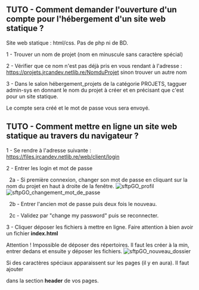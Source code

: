 **TUTO - Comment demander l'ouverture d'un compte pour l'hébergement d'un site web statique ?**
---------
Site web statique : html/css. Pas de php ni de BD.

1 - Trouver un nom de projet (nom en minuscule sans caractère spécial)
  
2 - Vérifier que ce nom n'est pas déjà pris en vous rendant à l'adresse : https://projets.jrcandev.netlib.re/NomduProjet sinon trouver un autre nom

3 - Dans le salon ⁠hébergement_projets de la catégorie PROJETS, tagguer admin-sys en donnant le nom du projet à créer et en précisant que c'est pour un site statique.

Le compte sera créé et le mot de passe vous sera envoyé.


**TUTO - Comment mettre en ligne un site web statique au travers du navigateur ?**
---------
1 - Se rendre à l'adresse suivante : https://files.jrcandev.netlib.re/web/client/login

2 - Entrer les login et mot de passe

&nbsp;&nbsp;2a - Si première connexion, changer son mot de passe en cliquant sur la nom du projet en haut à droite de la fenêtre.
![sftpGO_profil](https://github.com/JrCanDev/jrcandev.github.io/assets/6851276/17c31b1c-2009-4d17-aa66-b901da15c25b)
![sftpGO_changement_mot_de_passe](https://github.com/JrCanDev/jrcandev.github.io/assets/6851276/f820c93b-5b01-4b21-9f53-f4fce78b1a11)


&nbsp;&nbsp;2b - Entrer l'ancien mot de passe puis deux fois le nouveau.
  
&nbsp;&nbsp;2c - Validez par "change my password" puis se reconnecter.
  
3 - Cliquer déposer les fichiers à mettre en ligne. Faire attention à bien avoir un fichier **index.html**

Attention ! Impossible de déposer des répertoires. Il faut les créer à la min, entrer dedans et ensuite y déposer les fichiers.
![sftpGO_nouveau_dossier](https://github.com/JrCanDev/jrcandev.github.io/assets/6851276/0e2b6a2f-2491-4203-a04a-aa0b2a9f1e04)

Si des caractères spéciaux apparaissent sur les pages (il y en aura). Il faut ajouter

**<meta charset="utf-8">**

dans la section **header** de vos pages.
